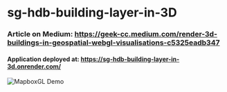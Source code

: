 # sg-hdb-building-layer-in-3D
### Article on Medium: https://geek-cc.medium.com/render-3d-buildings-in-geospatial-webgl-visualisations-c5325eadb347
#### Application deployed at: https://sg-hdb-building-layer-in-3d.onrender.com/

![MapboxGL Demo](https://github.com/incubated-geek-cc/sg-hdb-building-layer-in-3D/raw/main/demo/demo_mapboxGL.gif)